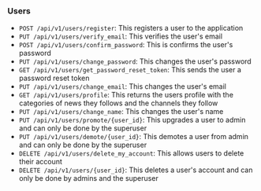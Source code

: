 ### Users
- `POST /api/v1/users/register`: This registers a user to the application
- `PUT /api/v1/users/verify_email`: This verifies the user's email
- `POST /api/v1/users/confirm_password`: This is confirms the user's password
- `PUT /api/v1/users/change_password`: This changes the user's password
- `GET /api/v1/users/get_password_reset_token`: This sends the user a password reset token
- `PUT /api/v1/users/change_email`: This changes the user's email
- `GET /api/v1/users/profile`: This returns the users profile with the categories of news they follows and the channels they follow
- `PUT /api/v1/users/change_name`: This changes the user's name
- `PUT /api/v1/users/promote/{user_id}`: This upgrades a user to admin and can only be done by the superuser
- `PUT /api/v1/users/demote/{user_id}`: This demotes a user from admin and can only be done by the superuser
- `DELETE /api/v1/users/delete_my_account`: This allows users to delete their account
- `DELETE /api/v1/users/{user_id}`: This deletes a user's account and can only be done by admins and the superuser